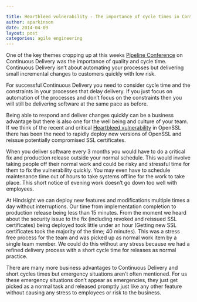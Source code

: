 ```yaml
---

title: Heartbleed vulnerability - The importance of cycle times in Continuous Delivery
author: aparkinson
date: 2014-04-09
layout: post
categories: agile engineering
---
```


One of the key themes cropping up at this weeks [Pipeline Conference](http://web.pipelineconf.info/) on Continuous Delivery was the importance of quality and cycle time. Continuous Delivery isn’t about automating your processes but delivering small incremental changes to customers quickly with low risk.

For successful Continuous Delivery you need to consider cycle time and the constraints in your processes that delay delivery. If you just focus on automation of the processes and don’t focus on the constraints then you will still be delivering software at the same pace as before. 

Being able to respond and deliver changes quickly can be a business advantage but there is also one for the well being  and culture of your team. If we think of the recent and critical [Heartbleed vulnerability](http://heartbleed.com/) in OpenSSL there has been the need to rapidly deploy new versions of OpenSSL and reissue potentially compromised SSL certificates. 

When you deliver software every 3 months you would have to do a critical fix and production release outside your normal schedule. This would involve taking people off their normal work and could be risky and stressful time for them to fix the vulnerability quickly. You may even have to schedule maintenance time out of hours to take systems offline for the work to take place. This short notice of evening work doesn’t go down too well with employees.

At Hindsight we can deploy new features and modifications multiple times a day without interruptions. Our time from implementation completion to production release being less than 15 minutes. From the moment we heard about the security issue to the fix (including revoked and reissued SSL certificates) being deployed took little under an hour (Getting new SSL certificates took the majority of the time; 40 minutes). This was a stress free process for the team and was picked up as normal work item by a single team member. We could do this without any stress because we had a refined delivery process with a short cycle time for releases as normal practice.

There are many more business advantages to Continuous Delivery and short cycles times but emergency situations aren’t often mentioned. For us these emergency situations don’t appear as emergencies, they just get picked as a normal task and released promptly just like any other feature without causing any stress to employees or risk to the business. 

